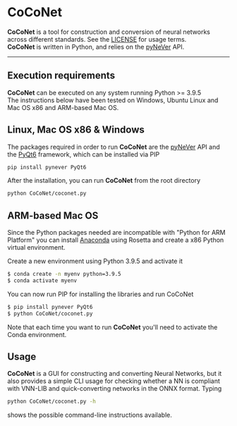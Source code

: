 # CoCoNet

__CoCoNet__ is a tool for construction and conversion of neural networks 
across different standards.
See the [LICENSE](https://github.com/NeVerTools/NeVer2/blob/main/LICENSE.txt) 
for usage terms. \
__CoCoNet__ is written in Python, and relies on the 
[pyNeVer](https://www.github.com/nevertools/pynever) API.

---
## Execution requirements

__CoCoNet__ can be executed on any system running Python >= 3.9.5 \
The instructions below have been tested on Windows, 
Ubuntu Linux and Mac OS x86 and ARM-based Mac OS.

## Linux, Mac OS x86 & Windows
The packages required in order to run __CoCoNet__ are the [pyNeVer](https://www.github.com/nevertools/pynever) API
and the [PyQt6](https://www.riverbankcomputing.com/software/pyqt/) framework, which can be installed via PIP

```bash
pip install pynever PyQt6
```

After the installation, you can run __CoCoNet__ from the root directory

```bash
python CoCoNet/coconet.py
```

## ARM-based Mac OS

Since the Python packages needed are incompatible with "Python for ARM
Platform" you can install [Anaconda](https://www.anaconda.com/) using
Rosetta and create a x86 Python virtual environment.

Create a new environment using Python 3.9.5 and activate it

```bash
$ conda create -n myenv python=3.9.5
$ conda activate myenv
```

You can now run PIP for installing the libraries and run CoCoNet

```bash
$ pip install pynever PyQt6
$ python CoCoNet/coconet.py
```

Note that each time you want to run __CoCoNet__ you'll need to activate 
the Conda environment.

## Usage

__CoCoNet__ is a GUI for constructing and converting Neural Networks, but it 
also provides a simple CLI usage for checking whether a NN is compliant
with VNN-LIB and quick-converting networks in the ONNX format.
Typing

```bash
python CoCoNet/coconet.py -h
```

shows the possible command-line instructions available.
